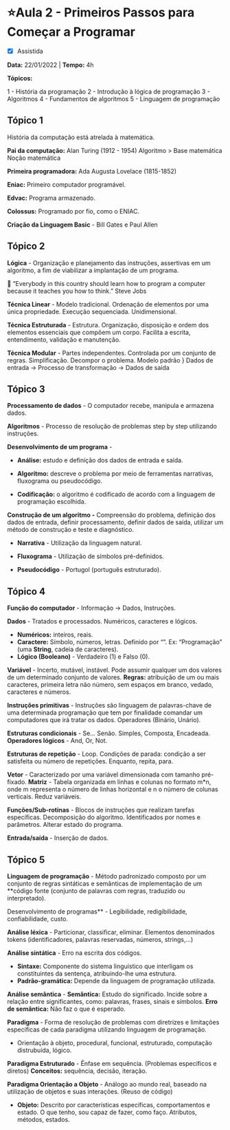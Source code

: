 # ⭐Aula 2 - Primeiros Passos para Começar a Programar

- [x] Assistida

**Data:** 22/01/2022 | **Tempo:** 4h 

**Tópicos:**

1 - História da programação 
2 - Introdução à lógica de programação 
3 - Algoritmos 
4 - Fundamentos de algoritmos 
5 - Linguagem de programação



## Tópico 1

História da computação está atrelada à matemática.

**Pai da computação:** Alan Turing (1912 - 1954)
 Algoritmo > Base matemática Noção matemática

**Primeira programadora:** Ada Augusta Lovelace (1815-1852)

**Eniac:** Primeiro computador programável. 

**Edvac:** Programa armazenado. 

**Colossus:** Programado por fio, como o ENIAC.

**Criação da Linguagem Basic** - Bill Gates e Paul Allen



## Tópico 2

**Lógica** - Organização e planejamento das instruções, assertivas em um algoritmo, a fim de viabilizar a implantação de um programa.

🧠 ”Everybody in this country should learn how to program a computer because it teaches you how to think.” Steve Jobs

**Técnica Linear** - Modelo tradicional. Ordenação de elementos por uma única propriedade. Execução sequenciada. Unidimensional.

**Técnica Estruturada** - Estrutura. Organização, disposição e ordem dos elementos essenciais que compõem um corpo. Facilita a escrita, entendimento, validação e manutenção.

**Técnica Modular** - Partes independentes. Controlada por um conjunto de regras. Simplificação. Decompor o problema. Modelo padrão } Dados de entrada → Processo de transformação → Dados de saída



## Tópico 3

**Processamento de dados** - O computador recebe, manipula e armazena dados. 

**Algoritmos** - Processo de resolução de problemas step by step utilizando instruções.

**Desenvolvimento de um programa** - 

- **Análise:** estudo e definição dos dados de entrada e saída. 

- **Algoritmo:** descreve o problema por meio de ferramentas narrativas, fluxograma ou pseudocódigo.

- **Codificação:** o algoritmo é codificado de acordo com a linguagem de programação escolhida.

**Construção de um algoritmo -** Compreensão do problema, definição dos dados de entrada, definir processamento, definir dados de saída, utilizar um método de construção e teste e diagnóstico.

- **Narrativa** - Utilização da linguagem natural. 

- **Fluxograma** - Utilização de símbolos pré-definidos. 

- **Pseudocódigo** - Portugol (português estruturado).

  

## Tópico 4

**Função do computador** - Informação → Dados, Instruções.

**Dados** - Tratados e processados. Numéricos, caracteres e lógicos.

- **Numéricos:** inteiros, reais.
- **Caractere:**  Símbolo, números, letras. Definido por “”. Ex: “Programação” (uma **String**, cadeia de caracteres).
- **Lógico (Booleano)** - Verdadeiro (1) e Falso (0).

**Variável** - Incerto, mutável, instável. Pode assumir qualquer um dos valores de um determinado conjunto de valores. **Regras:** atribuição de um ou mais caracteres, primeira letra não número, sem espaços em branco, vedado, caracteres e números.

**Instruções primitivas** - Instruções são linguagem de palavras-chave de uma determinada programação que tem por finalidade comandar um computadores que irá tratar os dados. Operadores (Binário, Unário).

**Estruturas condicionais** - Se... Senão. Simples, Composta, Encadeada. 
**Operadores lógicos** - And, Or, Not.

**Estruturas de repetição** - Loop. Condições de parada: condição a ser satisfeita ou número de repetições. Enquanto, repita, para.

**Vetor** - Caracterizado por uma variável dimensionada com tamanho pré-fixado. 
**Matriz** - Tabela organizada em linhas e colunas no formato m*n, onde m representa o número de linhas horizontal e n o número de colunas verticais. Reduz variáveis.

**Funções/Sub-rotinas** - Blocos de instruções que realizam tarefas específicas. Decomposição do algoritmo. Identificados por nomes e parâmetros. Alterar estado do programa.

**Entrada/saída** - Inserção de dados.



## Tópico 5

**Linguagem de programação** - Método padronizado composto por um conjunto de regras sintáticas e semânticas de implementação de um **código fonte (conjunto de palavras com regras, traduzido ou interpretado).

Desenvolvimento de programas** - Legibilidade, redigibilidade, confiabilidade, custo.

**Análise léxica** - Particionar, classificar, eliminar. Elementos denominados tokens (identificadores, palavras reservadas, números, strings,...)

**Análise sintática** - Erro na escrita dos códigos. 

- **Sintaxe:** Componente do sistema linguístico que interligam os constituintes da sentença, atribuindo-lhe uma estrutura. 
- **Padrão-gramática:** Depende da linguagem de programação utilizada.


**Análise semântica** - 
**Semântica:** Estudo do significado. Incide sobre a relação entre significantes, como: palavras, frases, sinais e símbolos. 
**Erro de semântica:** Não faz o que é esperado.


**Paradigma** - Forma de resolução de problemas com diretrizes e limitações específicas de cada paradigma utilizando linguagem de programação.

- Orientação à objeto, procedural, funcional, estruturado, computação distrubuída, lógico.

**Paradigma Estruturado** - Ênfase em sequência. (Problemas específicos e diretos) **Conceitos:** sequência, decisão, iteração.

**Paradigma Orientação a Objeto** - Análogo ao mundo real, baseado na utilização de objetos e suas interações. (Reuso de código) 

- **Objeto:** Descrito por características específicas, comportamentos e estado. O que tenho, sou capaz de fazer, como faço. Atributos, métodos, estados.